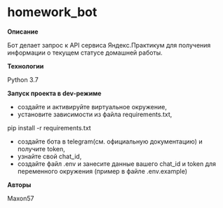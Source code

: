 # homework_bot
**Описание**

Бот делает запрос к API сервиса Яндекс.Практикум 
для получения информации о текущем статусе домашней работы. 

**Технологии**

Python 3.7

**Запуск проекта в dev-режиме**

- создайте и активируйте виртуальное окружение,
- установите зависимости из файла requirements.txt,

pip install -r requirements.txt

- создайте бота в telegram(см. официальную документацию) и 
получите token,
- узнайте свой chat_id,
- создайте файл .env и занесите данные вашего chat_id и token
для переменного окружения (пример в файле .env.example)

**Авторы**

Maxon57